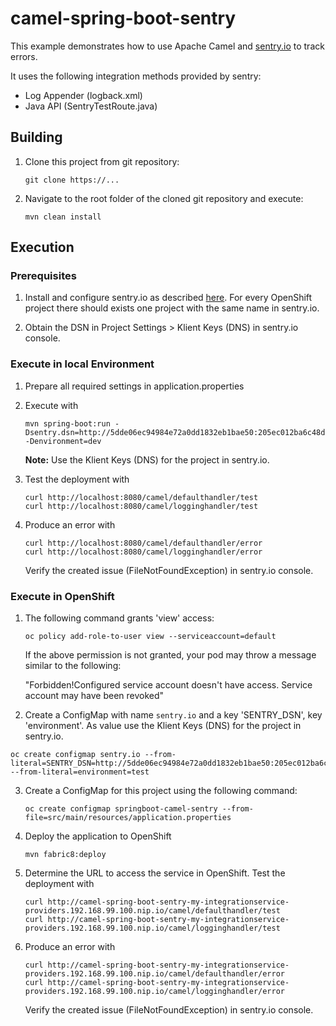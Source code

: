 # camel-spring-boot-sentry

This example demonstrates how to use Apache Camel and [sentry.io](https://sentry.io/welcome/) to track errors.

It uses the following integration methods provided by sentry:
- Log Appender (logback.xml)
- Java API (SentryTestRoute.java)

## Building

1. Clone this project from git repository:

   ```
   git clone https://...
   ```

2. Navigate to the root folder of the cloned git repository and execute:

   ```
   mvn clean install
   ```

## Execution

### Prerequisites

1. Install and configure sentry.io as described [here](https://github.com/getsentry/onpremise). For every OpenShift project there should exists one project with the same name in sentry.io.

2. Obtain the DSN in Project Settings > Klient Keys (DNS) in sentry.io console.

### Execute in local Environment

1. Prepare all required settings in application.properties

2. Execute with

   ```
   mvn spring-boot:run -Dsentry.dsn=http://5dde06ec94984e72a0dd1832eb1bae50:205ec012ba6c48db91ccbcf65a91cd3a@192.168.200.114:9000/5 -Denvironment=dev
   ```

   **Note:** Use the Klient Keys (DNS) for the project in sentry.io.

3. Test the deployment with

   ```
   curl http://localhost:8080/camel/defaulthandler/test
   curl http://localhost:8080/camel/logginghandler/test
   ```
   
4. Produce an error with 

   ```
   curl http://localhost:8080/camel/defaulthandler/error
   curl http://localhost:8080/camel/logginghandler/error
   ```
   
   Verify the created issue (FileNotFoundException) in sentry.io console.


### Execute in OpenShift

1. The following command grants 'view' access:

   ```
   oc policy add-role-to-user view --serviceaccount=default
   ```

   If the above permission is not granted, your pod may throw a message similar to the following:

   "Forbidden!Configured service account doesn't have access. Service account may have been revoked"

2. Create a ConfigMap with name `sentry.io` and a key 'SENTRY_DSN', key 'environment'. As value use the Klient Keys (DNS) for the project in sentry.io.

  ```
  oc create configmap sentry.io --from-literal=SENTRY_DSN=http://5dde06ec94984e72a0dd1832eb1bae50:205ec012ba6c48db91ccbcf65a91cd3a@192.168.200.114:9000/5 --from-literal=environment=test
  ```

3. Create a ConfigMap for this project using the following command:

   ```
   oc create configmap springboot-camel-sentry --from-file=src/main/resources/application.properties
   ```

4. Deploy the application to OpenShift

   ```
   mvn fabric8:deploy
   ```

5. Determine the URL to access the service in OpenShift. Test the deployment with

   ```
   curl http://camel-spring-boot-sentry-my-integrationservice-providers.192.168.99.100.nip.io/camel/defaulthandler/test
   curl http://camel-spring-boot-sentry-my-integrationservice-providers.192.168.99.100.nip.io/camel/logginghandler/test
   ```
   
6. Produce an error with 

   ```
   curl http://camel-spring-boot-sentry-my-integrationservice-providers.192.168.99.100.nip.io/camel/defaulthandler/error
   curl http://camel-spring-boot-sentry-my-integrationservice-providers.192.168.99.100.nip.io/camel/logginghandler/error
   ```
   
   Verify the created issue (FileNotFoundException) in sentry.io console.
